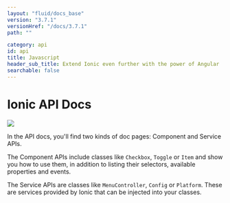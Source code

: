 ```yaml
---
layout: "fluid/docs_base"
version: "3.7.1"
versionHref: "/docs/3.7.1"
path: ""

category: api
id: api
title: Javascript
header_sub_title: Extend Ionic even further with the power of Angular
searchable: false
---
```


# Ionic API Docs

<img class="section-header" src="/img/docs/api-intro-header.png" />

In the API docs, you'll find two kinds of doc pages: Component and Service APIs.

The Component APIs include classes like `Checkbox`, `Toggle` or `Item` and show you how to use them, in addition to listing their selectors, available properties and events.

The Service APIs are classes like `MenuController`, `Config` or `Platform`. These are services provided by Ionic that can be injected into your classes.
